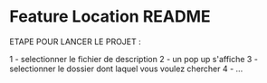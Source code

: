 # Feature Location README

ETAPE POUR LANCER LE PROJET : 

<!-- 1 - npm install
2 - npm install stopword
3 - npm install string-similarity
4 - npm install underscore
5 - npm install natural -->

1 - selectionner le fichier de description 
2 - un pop up s'affiche 
3 - selectionner le dossier dont laquel vous voulez chercher
4 - ...
    
